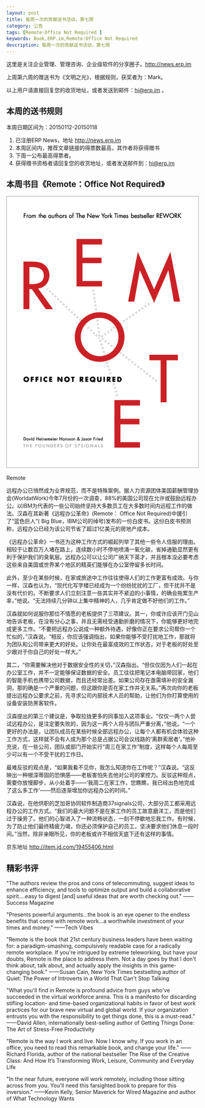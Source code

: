 ```yaml
---
layout: post
title: 每周一次的贡献送书活动，第七周
category: 公告
tags: [Remote:Office Not Required ]
keywords: Book,ERP.im,Remote:Office Not Required
description: 每周一次的贡献送书活动，第七周
---
```


这里是关注企业管理、管理咨询、企业级软件的分享圈子。<http://news.erp.im>

上周第六周的赠送书为《文明之光》，根据规则，获奖者为：Mark。

以上用户请直接回复您的收货地址，或者发送到邮件：hi@erp.im 。

## 本周的送书规则

本周日期区间为：20150112-20150118

1. 已注册ERP News，地址 <http://news.erp.im>
2. 本周区间内，推荐文章链接的得票数最高，其作者将获得赠书
3. 下周一公布最高得票者。
4. 获得赠书资格者请回复您的收货地址，或者发送邮件到：hi@erp.im

## 本周书目《Remote：Office Not Required》

![Remote](/public/blog/Remote.png)

Remote

远程办公已悄然成为业界规范，而不是特殊案例。据人力资源团体美国薪酬管理协会(WorldatWork)今年7月份的一次调查，88%的美国公司现在允许或鼓励远程办公。以IBM为代表的一些公司始终坚持大多数员工在大多数时间内远程工作的做法。汉森在其新著《远程办公革命》(Remote： Office Not Required)中援引了“蓝色巨人”( Big Blue，IBM公司的绰号)发布的一份白皮书。这份白皮书预测称，远程办公已经为该公司节省了超过1亿美元的房地产成本。

《远程办公革命》一书还为这种工作方式的崛起列举了其他一些令人信服的理由。相较于让数百万人堵在路上，连续数小时不停地喷涌一氧化碳，省掉通勤显然更有利于保护我们的臭氧层。远程办公可以让公司广纳天下英才，并且根本没必要考虑这些来自美国或世界某个地区的精英们能够在办公室停留多长时间。

此外，至少在某些时候，在家或旅途中工作往往使得人们的工作更富有成效。与你一样，汉森也认为，“现代化写字楼已经成为一个纷纷扰扰的工厂，但干扰并不是没有代价的。不断要求人们立刻注意一些其实并不紧迫的小事情，的确会拖累生产率，”他说。“无法持续几分钟以上集中精神的人，几乎肯定做不好他们的工作。”

汉森就如何说服你那位不情愿的老板提供了三项建议。其一，你或许应该开门见山地告诉老板，在没有分心之事，并且无需经受通勤折磨的情况下，你能够更好地完成更多工作。“不要把远程办公说成一种额外待遇，好像你正在要求公司帮你一个忙似的，”汉森说。“相反，你应该强调指出，如果你能够不受打扰地工作，那就将为团队和公司带来更大的好处。让你处在最富成效的工作状态，对于老板的好处至少跟对于你自己的好处一样大。”

其二，“你需要解决他对于数据安全性的关切，”汉森指出。“但仅仅因为人们一起在办公室工作，并不一定能够保证数据的安全。员工往往把笔记本电脑带回家，他们的智能手机也携带公司数据，而且还经常出差。如果公司存在亟需填补的安全漏洞，那的确是一个严重的问题，但这跟你是否在家工作并无关系。”再次向你的老板提出远程办公要求之前，先寻求公司内部技术人员的帮助，让他们为你打算使用的设备安装防黑客软件。

汉森提出的第三个建议是，争取拉拢更多的同事加入这项事业。“仅仅一两个人尝试远程办公，是注定要失败的，因为这一两个人将与团队严重分离，”他说。“一个更好的办法是，让团队成员在某些时候全部远程办公，让每个人都有机会体验这种工作方式，这样就不会有人成为那个总是占据公司会议线路的‘离群索居者’。”他补充说，在一些公司，团队或部门开始实行“周三在家工作”制度，这样每个人每周至少可以有一个不受干扰的工作日。

最难反驳的观点是，“如果我看不见你，我怎么知道你在工作呢？”汉森说。“这反映出一种根深蒂固的恐惧感——老板害怕失去他对公司的掌控力。反驳这种观点，需要你放慢脚步，从小处着手——‘我周二在家工作，您瞧瞧，我已经出色地完成了这么多工作’——然后逐渐增加你远程办公的时间。”

汉森说，在他供职的芝加哥协同软件制造商37signals公司，大部分员工都采用远程办公的工作方式。“我们的最大问题不是在家工作的员工故意磨洋工，而是他们过于操劳了。他们的心智进入了一种流畅状态，一刻不停歇地忘我工作。有时候，为了防止他们最终精疲力竭，你还必须保护自己的员工，坚决要求他们休息一段时间。”当然，除非亲眼所见，你的老板或许不相信天底下还有这样的事情。

京东地址 <http://item.jd.com/19455406.html>

## 精彩书评

"The authors review the pros and cons of telecommuting, suggest ideas to enhance efficiency, and tools to optimize output and build a collaborative spirit….easy to digest [and] useful ideas that are worth checking out."
——Success Magazine

"Presents powerful arguments…the book is an eye opener to the endless benefits that come with remote work...a worthwhile investment of your times and money."
——Tech Vibes

"Remote is the book that 21st century business leaders have been waiting for: a paradigm-smashing, compulsively readable case for a radically remote workplace. If you're intrigued by extreme teleworking, but have your doubts, Remote is the place to address them. Not a day goes by that I don't think about, talk about, and actually apply the insights in this game-changing book."
——Susan Cain, New York Times bestselling author of Quiet: The Power of Introverts in a World That Can't Stop Talking

"What you'll find in Remote is profound advice from guys who've succeeded in the virtual workforce arena. This is a manifesto for discarding stifling location- and time-based organizational habits in favor of best work practices for our brave new virtual and global world. If your organization entrusts you with the responsibility to get things done, this is a must-read.”
——David Allen, internationally best-selling author of Getting Things Done: The Art of Stress-Free Productivity

"Remote is the way I work and live. Now I know why. If you work in an office, you need to read this remarkable book, and change your life."
——Richard Florida, author of the national bestseller The Rise of the Creative Class: And How It’s Transforming Work, Leisure, Community and Everyday Life

"In the near future, everyone will work remotely, including those sitting across from you. You'll need this farsighted book to prepare for this inversion."
——Kevin Kelly, Senior Maverick for Wired Magazine and author of What Technology Wants

